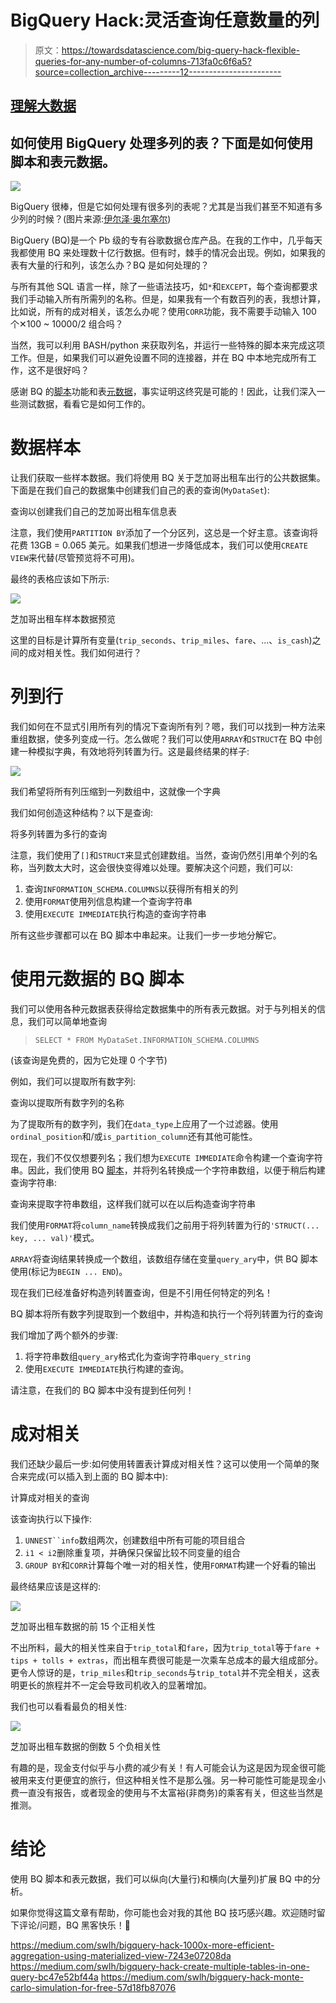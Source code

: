 # BigQuery Hack:灵活查询任意数量的列

> 原文：<https://towardsdatascience.com/big-query-hack-flexible-queries-for-any-number-of-columns-713fa0c6f6a5?source=collection_archive---------12----------------------->

## [理解大数据](https://towardsdatascience.com/tagged/making-sense-of-big-data)

## 如何使用 BigQuery 处理多列的表？下面是如何使用脚本和表元数据。

![](img/9455005eda81a4df320015dd4dd10a38.png)

BigQuery 很棒，但是它如何处理有很多列的表呢？尤其是当我们甚至不知道有多少列的时候？(图片来源:[伊尔泽·奥尔塞尔](https://unsplash.com/@lgtts?utm_source=medium&utm_medium=referral))

BigQuery (BQ)是一个 Pb 级的专有谷歌数据仓库产品。在我的工作中，几乎每天我都使用 BQ 来处理数十亿行数据。但有时，棘手的情况会出现。例如，如果我的表有大量的行和列，该怎么办？BQ 是如何处理的？

与所有其他 SQL 语言一样，除了一些语法技巧，如`*`和`EXCEPT`，每个查询都要求我们手动输入所有所需列的名称。但是，如果我有一个有数百列的表，我想计算，比如说，所有的成对相关，该怎么办呢？使用`CORR`功能，我不需要手动输入 100 个✕100 ~ 10000/2 组合吗？

当然，我可以利用 BASH/python 来获取列名，并运行一些特殊的脚本来完成这项工作。但是，如果我们可以避免设置不同的连接器，并在 BQ 中本地完成所有工作，这不是很好吗？

感谢 BQ 的[脚本](https://cloud.google.com/bigquery/docs/reference/standard-sql/scripting)功能和表[元数据](https://cloud.google.com/bigquery/docs/information-schema-tables)，事实证明这终究是可能的！因此，让我们深入一些测试数据，看看它是如何工作的。

# 数据样本

让我们获取一些样本数据。我们将使用 BQ 关于芝加哥出租车出行的公共数据集。下面是在我们自己的数据集中创建我们自己的表的查询(`MyDataSet`):

查询以创建我们自己的芝加哥出租车信息表

注意，我们使用`PARTITION BY`添加了一个分区列，这总是一个好主意。该查询将花费 13GB = 0.065 美元。如果我们想进一步降低成本，我们可以使用`CREATE VIEW`来代替(尽管预览将不可用)。

最终的表格应该如下所示:

![](img/45811baab5770ccbbb31db613108fb9c.png)

芝加哥出租车样本数据预览

这里的目标是计算所有变量(`trip_seconds`、`trip_miles`、`fare`、…、`is_cash`)之间的成对相关性。我们如何进行？

# 列到行

我们如何在不显式引用所有列的情况下查询所有列？嗯，我们可以找到一种方法来重组数据，使多列变成一行。怎么做呢？我们可以使用`ARRAY`和`STRUCT`在 BQ 中创建一种模拟字典，有效地将列转置为行。这是最终结果的样子:

![](img/ba473286b64defcaece675348719b82d.png)

我们希望将所有列压缩到一列数组中，这就像一个字典

我们如何创造这种结构？以下是查询:

将多列转置为多行的查询

注意，我们使用了`[]`和`STRUCT`来显式创建数组。当然，查询仍然引用单个列的名称，当列数太大时，这会很快变得难以处理。要解决这个问题，我们可以:

1.  查询`INFORMATION_SCHEMA.COLUMNS`以获得所有相关的列
2.  使用`FORMAT`使用列信息构建一个查询字符串
3.  使用`EXECUTE IMMEDIATE`执行构造的查询字符串

所有这些步骤都可以在 BQ 脚本中串起来。让我们一步一步地分解它。

# 使用元数据的 BQ 脚本

我们可以使用各种元数据表获得给定数据集中的所有表元数据。对于与列相关的信息，我们可以简单地查询

> `SELECT * FROM MyDataSet.INFORMATION_SCHEMA.COLUMNS`

(该查询是免费的，因为它处理 0 个字节)

例如，我们可以提取所有数字列:

查询以提取所有数字列的名称

为了提取所有的数字列，我们在`data_type`上应用了一个过滤器。使用`ordinal_position`和/或`is_partition_column`还有其他可能性。

现在，我们不仅仅想要列名；我们想为`EXECUTE IMMEDIATE`命令构建一个查询字符串。因此，我们使用 BQ [脚本](https://cloud.google.com/bigquery/docs/reference/standard-sql/scripting)，并将列名转换成一个字符串数组，以便于稍后构建查询字符串:

查询来提取字符串数组，这样我们就可以在以后构造查询字符串

我们使用`FORMAT`将`column_name`转换成我们之前用于将列转置为行的`'STRUCT(... key, ... val)'`模式。

`ARRAY`将查询结果转换成一个数组，该数组存储在变量`query_ary`中，供 BQ 脚本使用(标记为`BEGIN ... END`)。

现在我们已经准备好构造列转置查询，但是不引用任何特定的列名！

BQ 脚本将所有数字列提取到一个数组中，并构造和执行一个将列转置为行的查询

我们增加了两个额外的步骤:

1.  将字符串数组`query_ary`格式化为查询字符串`query_string`
2.  使用`EXECUTE IMMEDIATE`执行构建的查询。

请注意，在我们的 BQ 脚本中没有提到任何列！

# 成对相关

我们还缺少最后一步:如何使用转置表计算成对相关性？这可以使用一个简单的聚合来完成(可以插入到上面的 BQ 脚本中):

计算成对相关的查询

该查询执行以下操作:

1.  `UNNEST``info`数组两次，创建数组中所有可能的项目组合
2.  `i1 < i2`删除重复项，并确保只保留比较不同变量的组合
3.  `GROUP BY`和`CORR`计算每个唯一对的相关性，使用`FORMAT`构建一个好看的输出

最终结果应该是这样的:

![](img/7e19a65c0b91102ce841238d2f3f2344.png)

芝加哥出租车数据的前 15 个正相关性

不出所料，最大的相关性来自于`trip_total`和`fare`，因为`trip_total`等于`fare + tips + tolls + extras`，而出租车费很可能是一次乘车总成本的最大组成部分。更令人惊讶的是，`trip_miles`和`trip_seconds`与`trip_total`并不完全相关，这表明更长的旅程并不一定会导致司机收入的显著增加。

我们也可以看看最负的相关性:

![](img/361e27c703f3eaaaba5f8458b2efcf14.png)

芝加哥出租车数据的倒数 5 个负相关性

有趣的是，现金支付似乎与小费的减少有关！有人可能会认为这是因为现金很可能被用来支付更便宜的旅行，但这种相关性不是那么强。另一种可能性可能是现金小费一直没有报告，或者现金的使用与不太富裕(非商务)的乘客有关，但这些当然是推测。

# 结论

使用 BQ 脚本和表元数据，我们可以纵向(大量行)和横向(大量列)扩展 BQ 中的分析。

如果你觉得这篇文章有帮助，你可能也会对我的其他 BQ 技巧感兴趣。欢迎随时留下评论/问题，BQ 黑客快乐！👋

<https://medium.com/swlh/bigquery-hack-1000x-more-efficient-aggregation-using-materialized-view-7243e07208da>  <https://medium.com/swlh/bigquery-hack-create-multiple-tables-in-one-query-bc47e52bf44a>  <https://medium.com/swlh/bigquery-hack-monte-carlo-simulation-for-free-57d18fb87076> 